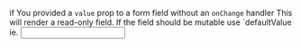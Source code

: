 if You provided a `value` prop to a form field without an `onChange` handler This will render a read-only field. If the field should be mutable use `defaultValue
ie.    <input
          type="text"
          id="discount_description"
          name="discountDescription"
          defaultValue={1}
        />
